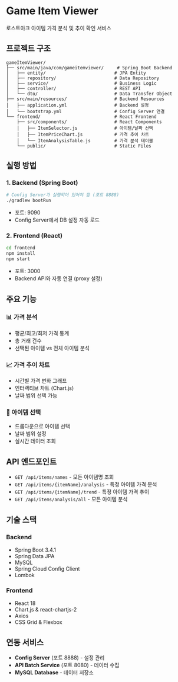 # Game Item Viewer

로스트아크 아이템 가격 분석 및 추이 확인 서비스

## 프로젝트 구조
```
gameItemViewer/
├── src/main/java/com/gameitemviewer/     # Spring Boot Backend
│   ├── entity/                          # JPA Entity
│   ├── repository/                      # Data Repository
│   ├── service/                         # Business Logic
│   ├── controller/                      # REST API
│   └── dto/                             # Data Transfer Object
├── src/main/resources/                  # Backend Resources
│   ├── application.yml                  # Backend 설정
│   └── bootstrap.yml                    # Config Server 연결
└── frontend/                            # React Frontend
    ├── src/components/                  # React Components
    │   ├── ItemSelector.js              # 아이템/날짜 선택
    │   ├── ItemPriceChart.js            # 가격 추이 차트
    │   └── ItemAnalysisTable.js         # 가격 분석 테이블
    └── public/                          # Static Files
```

## 실행 방법

### 1. Backend (Spring Boot)
```bash
# Config Server가 실행되어 있어야 함 (포트 8888)
./gradlew bootRun
```
- 포트: 9090
- Config Server에서 DB 설정 자동 로드

### 2. Frontend (React)
```bash
cd frontend
npm install
npm start
```
- 포트: 3000
- Backend API와 자동 연결 (proxy 설정)

## 주요 기능

### 📊 가격 분석
- 평균/최고/최저 가격 통계
- 총 거래 건수
- 선택된 아이템 vs 전체 아이템 분석

### 📈 가격 추이 차트
- 시간별 가격 변화 그래프
- 인터랙티브 차트 (Chart.js)
- 날짜 범위 선택 가능

### 🎯 아이템 선택
- 드롭다운으로 아이템 선택
- 날짜 범위 설정
- 실시간 데이터 조회

## API 엔드포인트

- `GET /api/items/names` - 모든 아이템명 조회
- `GET /api/items/{itemName}/analysis` - 특정 아이템 가격 분석
- `GET /api/items/{itemName}/trend` - 특정 아이템 가격 추이
- `GET /api/items/analysis/all` - 모든 아이템 분석

## 기술 스택

### Backend
- Spring Boot 3.4.1
- Spring Data JPA
- MySQL
- Spring Cloud Config Client
- Lombok

### Frontend
- React 18
- Chart.js & react-chartjs-2
- Axios
- CSS Grid & Flexbox

## 연동 서비스
- **Config Server** (포트 8888) - 설정 관리
- **API Batch Service** (포트 8080) - 데이터 수집
- **MySQL Database** - 데이터 저장소
